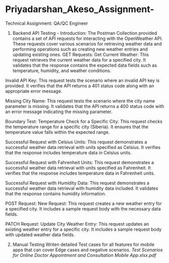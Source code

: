 # Priyadarshan_Akeso_Assignment-

Technical Assignment: QA/QC Engineer

1. Backend API Testing -
Introduction:
The Postman Collection provided contains a set of API requests for interacting with the OpenWeather API. These requests cover various scenarios for retrieving weather data and performing operations such as creating new weather entries and updating existing ones.
GET Requests:
Get Current Weather:
This request retrieves the current weather data for a specified city.
It validates that the response contains the expected data fields such as temperature, humidity, and weather conditions.

Invalid API Key:
This request tests the scenario where an invalid API key is provided.
It verifies that the API returns a 401 status code along with an appropriate error message.

Missing City Name:
This request tests the scenario where the city name parameter is missing.
It validates that the API returns a 400 status code with an error message indicating the missing parameter.

Boundary Test: Temperature Check for a Specific City:
This request checks the temperature range for a specific city (Siberia).
It ensures that the temperature value falls within the expected range.

Successful Request with Celsius Units:
This request demonstrates a successful weather data retrieval with units specified as Celsius.
It verifies that the response includes temperature data in Celsius units.

Successful Request with Fahrenheit Units:
This request demonstrates a successful weather data retrieval with units specified as Fahrenheit.
It verifies that the response includes temperature data in Fahrenheit units.

Successful Request with Humidity Data:
This request demonstrates a successful weather data retrieval with humidity data included.
It validates that the response contains humidity information.


POST Request:
New Request:
This request creates a new weather entry for a specified city.
It includes a sample request body with the necessary data fields.


PATCH Request:
Update City Weather Entry:
This request updates an existing weather entry for a specific city.
It includes a sample request body with updated weather data fields.


2. Manual Testing 
Writen detailed Test cases for all features for mobile apps that can cover Edge cases and negative scenarios.
*Test Scenarios for Online Doctor Appointment and Consultation Mobile App.xlsx.pdf*
